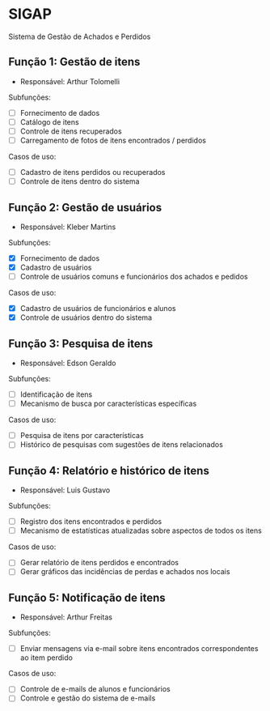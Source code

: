 # SIGAP
Sistema de Gestão de Achados e Perdidos

## Função 1: Gestão de itens

- Responsável: Arthur Tolomelli

Subfunções:
- [ ] Fornecimento de dados
- [ ] Catálogo de itens
- [ ] Controle de itens recuperados
- [ ] Carregamento de fotos de itens encontrados / perdidos

Casos de uso:
- [ ] Cadastro de itens perdidos ou recuperados
- [ ] Controle de itens dentro do sistema

## Função 2: Gestão de usuários

- Responsável: Kleber Martins

Subfunções:
- [x] Fornecimento de dados
- [x] Cadastro de usuários
- [ ] Controle de usuários comuns e funcionários dos achados e pedidos

Casos de uso:
- [x] Cadastro de usuários de funcionários e alunos
- [x] Controle de usuários dentro do sistema

## Função 3: Pesquisa de itens

- Responsável: Edson Geraldo

Subfunções:
- [ ] Identificação de itens
- [ ] Mecanismo de busca por características específicas

Casos de uso:
- [ ] Pesquisa de itens por características 
- [ ] Histórico de pesquisas com sugestões de itens relacionados

## Função 4: Relatório e histórico de itens

- Responsável: Luis Gustavo

Subfunções:
- [ ] Registro dos itens encontrados e perdidos
- [ ] Mecanismo de estatísticas atualizadas sobre aspectos de todos os itens

Casos de uso:
- [ ] Gerar relatório de itens perdidos e encontrados
- [ ] Gerar gráficos das incidências de perdas e achados nos locais 

## Função 5: Notificação de itens

- Responsável: Arthur Freitas

Subfunções:
- [ ] Enviar mensagens via e-mail sobre itens encontrados correspondentes ao item perdido

Casos de uso:
- [ ] Controle de e-mails de alunos e funcionários
- [ ] Controle e gestão do sistema de e-mails
